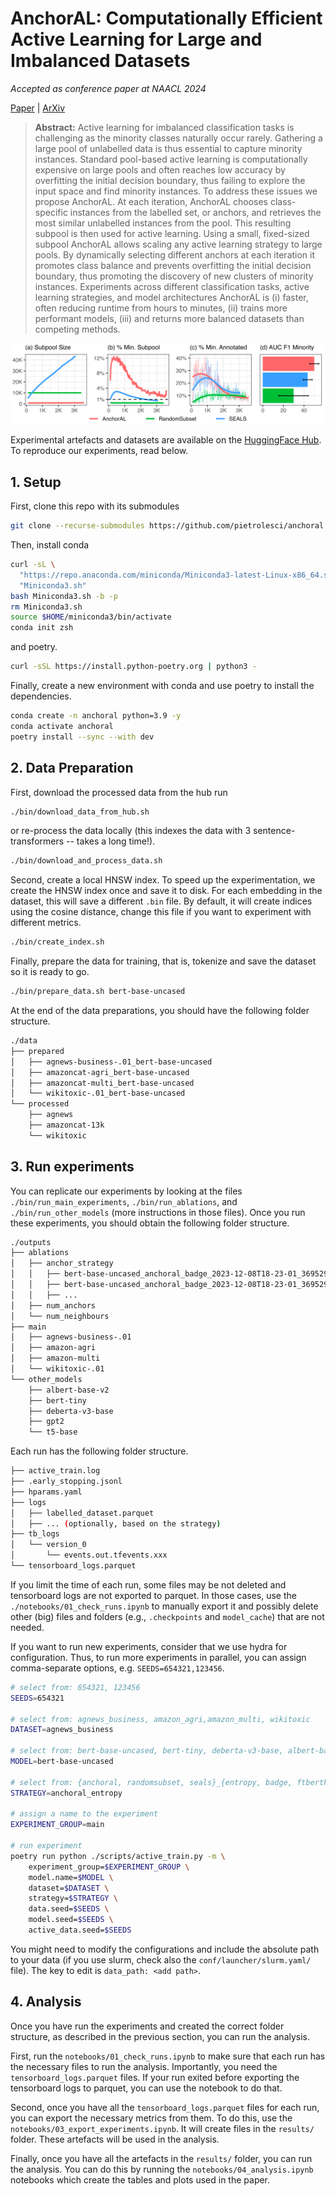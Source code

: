 # AnchorAL: Computationally Efficient Active Learning for Large and Imbalanced Datasets

*Accepted as conference paper at NAACL 2024*

[Paper]() | [ArXiv](https://arxiv.org/abs/2404.05623)

> **Abstract:** Active learning for imbalanced classification tasks is challenging as the minority classes naturally occur rarely. Gathering a large pool of unlabelled data is thus essential to capture minority instances. Standard pool-based active learning is computationally expensive on large pools and often reaches low accuracy by overfitting the initial decision boundary, thus failing to explore the input space and find minority instances. To address these issues we propose AnchorAL. At each iteration, AnchorAL chooses class-specific instances from the labelled set, or anchors, and retrieves the most similar unlabelled instances from the pool. This resulting subpool is then used for active learning. Using a small, fixed-sized subpool AnchorAL allows scaling any active learning strategy to large pools. By dynamically selecting different anchors at each iteration it promotes class balance and prevents overfitting the initial decision boundary, thus promoting the discovery of new clusters of minority instances. Experiments across different classification tasks, active learning strategies, and model architectures AnchorAL is (i) faster, often reducing runtime from hours to minutes, (ii) trains more performant models, (iii) and returns more balanced datasets than competing methods.

![](./method.png)

Experimental artefacts and datasets are available on the [HuggingFace Hub](https://huggingface.co/collections/pietrolesci/anchoral-66103ace42da659656c635d2).
To reproduce our experiments, read below.


## 1. Setup

First, clone this repo with its submodules

```bash
git clone --recurse-submodules https://github.com/pietrolesci/anchoral.git
```

Then, install conda

```bash
curl -sL \
  "https://repo.anaconda.com/miniconda/Miniconda3-latest-Linux-x86_64.sh" > \
  "Miniconda3.sh"
bash Miniconda3.sh -b -p
rm Miniconda3.sh
source $HOME/miniconda3/bin/activate
conda init zsh
```

and poetry.

```bash
curl -sSL https://install.python-poetry.org | python3 -
```

Finally, create a new environment with conda and use poetry to install the dependencies.

```bash
conda create -n anchoral python=3.9 -y
conda activate anchoral
poetry install --sync --with dev
```


## 2. Data Preparation

First, download the processed data from the hub run

```bash
./bin/download_data_from_hub.sh
```

or re-process the data locally (this indexes the data with 3 sentence-transformers -- takes a long time!).

```bash
./bin/download_and_process_data.sh
```

Second, create a local HNSW index. 
To speed up the experimentation, we create the HNSW index once and save it to disk.
For each embedding in the dataset, this will save a different `.bin` file. 
By default, it will create indices using the cosine distance, change this file if you want to experiment with different metrics. 

```bash
./bin/create_index.sh
```

Finally, prepare the data for training, that is, tokenize and save the dataset so it is ready to go.

```bash
./bin/prepare_data.sh bert-base-uncased
```

At the end of the data preparations, you should have the following folder structure.

```bash
./data
├── prepared
│   ├── agnews-business-.01_bert-base-uncased
│   ├── amazoncat-agri_bert-base-uncased
│   ├── amazoncat-multi_bert-base-uncased
│   └── wikitoxic-.01_bert-base-uncased
└── processed
    ├── agnews
    ├── amazoncat-13k
    └── wikitoxic
```


## 3. Run experiments

You can replicate our experiments by looking at the files `./bin/run_main_experiments`, `./bin/run_ablations`, and `./bin/run_other_models` (more instructions in those files).
Once you run these experiments, you should obtain the following folder structure.

```bash
./outputs
├── ablations
│   ├── anchor_strategy
│   │   ├── bert-base-uncased_anchoral_badge_2023-12-08T18-23-01_36952945_1
│   │   ├── bert-base-uncased_anchoral_badge_2023-12-08T18-23-01_36952945_2
│   │   ├── ...
│   ├── num_anchors
│   └── num_neighbours
├── main
│   ├── agnews-business-.01
│   ├── amazon-agri
│   ├── amazon-multi
│   └── wikitoxic-.01
└── other_models
    ├── albert-base-v2
    ├── bert-tiny
    ├── deberta-v3-base
    ├── gpt2
    └── t5-base
```

Each run has the following folder structure.

```bash
├── active_train.log
├── .early_stopping.jsonl
├── hparams.yaml
├── logs
│   ├── labelled_dataset.parquet
│   ├── ... (optionally, based on the strategy)
├── tb_logs
│   └── version_0
│       └── events.out.tfevents.xxx
└── tensorboard_logs.parquet
```

If you limit the time of each run, some files may be not deleted and tensorboard logs are not exported to parquet.
In those cases, use the `./notebooks/01_check_runs.ipynb` to manually export it and possibly delete other (big) files and folders (e.g., `.checkpoints` and `model_cache`) that are not needed.


If you want to run new experiments, consider that we use hydra for configuration. 
Thus, to run more experiments in parallel, you can assign comma-separate options, e.g. `SEEDS=654321,123456`.

```bash
# select from: 654321, 123456
SEEDS=654321

# select from: agnews_business, amazon_agri,amazon_multi, wikitoxic
DATASET=agnews_business

# select from: bert-base-uncased, bert-tiny, deberta-v3-base, albert-base-v2, gpt2, t5-base
MODEL=bert-base-uncased

# select from: {anchoral, randomsubset, seals}_{entropy, badge, ftbertkm} or random
STRATEGY=anchoral_entropy

# assign a name to the experiment
EXPERIMENT_GROUP=main

# run experiment
poetry run python ./scripts/active_train.py -m \
    experiment_group=$EXPERIMENT_GROUP \
    model.name=$MODEL \
    dataset=$DATASET \
    strategy=$STRATEGY \
    data.seed=$SEEDS \
    model.seed=$SEEDS \
    active_data.seed=$SEEDS
```

You might need to modify the configurations and include the absolute path to your data (if you use slurm, check also the `conf/launcher/slurm.yaml/` file).
The key to edit is `data_path: <add path>`.



## 4. Analysis

Once you have run the experiments and created the correct folder structure, as described in the previous section, you can run the analysis.

First, run the `notebooks/01_check_runs.ipynb` to make sure that each run has the necessary files to run the analysis.
Importantly, you need the `tensorboard_logs.parquet` files. If your run exited before exporting the tensorboard logs to parquet, you can use the notebook to do that.

Second, once you have all the `tensorboard_logs.parquet` files for each run, you can export the necessary metrics from them.
To do this, use the `notebooks/03_export_experiments.ipynb`. It will create files in the `results/` folder. These artefacts will be used in the analysis.

Finally, once you have all the artefacts in the `results/` folder, you can run the analysis.
You can do this by running the `notebooks/04_analysis.ipynb` notebooks which create the tables and plots used in the paper.
